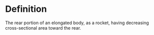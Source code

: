 # Definition

The rear portion of an elongated body, as a rocket, having decreasing
cross-sectional area toward the rear.
